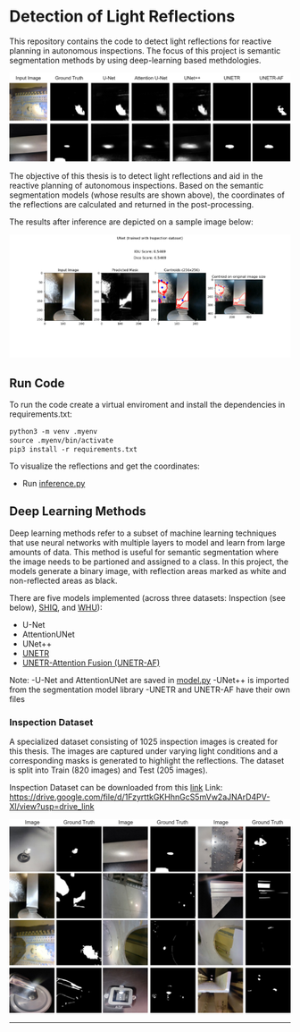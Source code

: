 # Detection of Light Reflections

This repository contains the code to detect light reflections for reactive planning in autonomous inspections. The focus of this project is semantic segmentation methods by using deep-learning based methdologies. 

<img src="./images/more-results.jpg" alt="Results with Deep Learning Methods">

The objective of this thesis is to detect light reflections and aid in the reactive planning of autonomous inspections. Based on the semantic segmentation models (whose results are shown above), the coordinates of the reflections are calculated and returned in the post-processing. 

The results after inference are depicted on a sample image below:

<img src="./images/unet-inspect.png" alt="Inference">

## Run Code 

To run the code create a virtual enviroment and install the dependencies in requirements.txt:

```
python3 -m venv .myenv
source .myenv/bin/activate
pip3 install -r requirements.txt

```

To visualize the reflections and get the coordinates:
- Run [inference.py](./inference.py)

## Deep Learning Methods

Deep learning methods refer to a subset of machine learning techniques that use neural networks with multiple layers to model and learn from large amounts of data. This method is useful for semantic segmentation where the image needs to be partioned and assigned to a class. In this project, the models generate a binary image, with reflection areas marked as white and non-reflected areas as black. 

There are five models implemented (across three datasets: Inspection (see below), [SHIQ](https://github.com/fu123456/SHIQ), and [WHU](https://github.com/fu123456/SHDNet)):
- U-Net
- AttentionUNet
- UNet++
- [UNETR](./unetr_new.py) 
- [UNETR-Attention Fusion (UNETR-AF)](./unetr_af.py)

Note:
-U-Net and AttentionUNet are saved in [model.py](./model.py)
-UNet++ is imported from the segmentation model library
-UNETR and UNETR-AF have their own files

### Inspection Dataset

A specialized dataset consisting of 1025 inspection images is created for this thesis. The images are captured under varying light conditions and a corresponding masks is generated to highlight the reflections. The dataset is split into Train (820 images) and Test (205 images). 

Inspection Dataset can be downloaded from this [link](https://drive.google.com/file/d/1FzyrttkGKHhnGcS5mVw2aJNArD4PV-Xl/view?usp=drive_link) 
Link: https://drive.google.com/file/d/1FzyrttkGKHhnGcS5mVw2aJNArD4PV-Xl/view?usp=drive_link 

<img src="./images/inspect-dataset.jpg" alt="Inspect Dataset">

***

